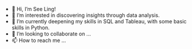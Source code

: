 - 👋 Hi, I’m See Ling!
- 👀 I’m interested in discovering insights through data analysis.
- 🌱 I’m currently deepening my skills in SQL and Tableau, with some basic skills in Python. 
- 💞️ I’m looking to collaborate on ...
- 📫 How to reach me ...

<!---
tohhsl/tohhsl is a ✨ special ✨ repository because its `README.md` (this file) appears on your GitHub profile.
You can click the Preview link to take a look at your changes.
--->

